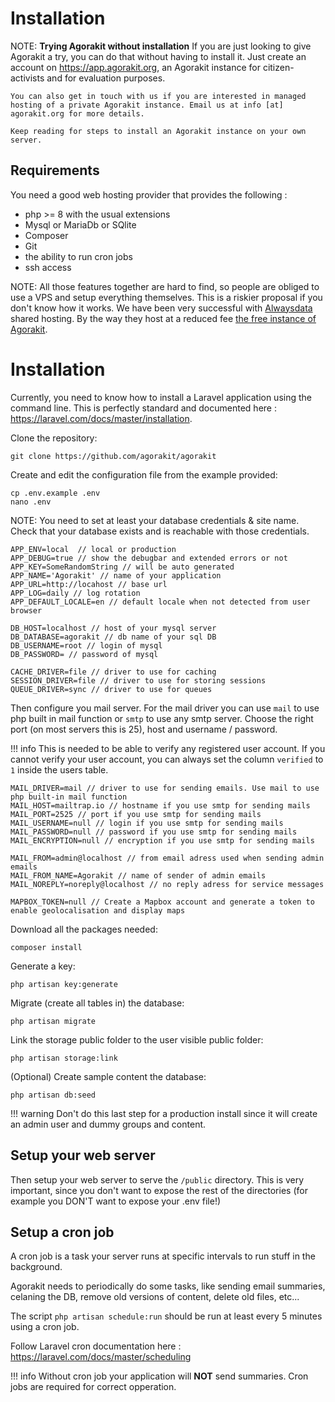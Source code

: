 # Installation

NOTE: **Trying Agorakit without installation**
    If you are just looking to give Agorakit a try, you can do that without having to install it. Just create an account on <https://app.agorakit.org>,  an Agorakit instance for citizen-activists and for evaluation purposes.

    You can also get in touch with us if you are interested in managed hosting of a private Agorakit instance. Email us at info [at] agorakit.org for more details.

    Keep reading for steps to install an Agorakit instance on your own server.

## Requirements

You need a good web hosting provider that provides the following :

- php >= 8 with the usual extensions
- Mysql or MariaDb or SQlite
- Composer
- Git
- the ability to run cron jobs
- ssh access

NOTE: All those features together are hard to find, so people are obliged to use a VPS and setup everything themselves. This is a riskier proposal if you don't know how it works. We have been very successful with [Alwaysdata](https://www.alwaysdata.com) shared hosting. By the way they host at a reduced fee [the free instance of Agorakit](https://app.agorakit.org).


# Installation

Currently, you need to know how to install a Laravel application using the command line.
This is perfectly standard and documented here : https://laravel.com/docs/master/installation.



Clone the repository:

``` 
git clone https://github.com/agorakit/agorakit
``` 


Create and edit the configuration file from the example provided:

```
cp .env.example .env
nano .env
```


NOTE: You need to set at least your database credentials & site name. Check that your database exists and is reachable with those credentials.

```
APP_ENV=local  // local or production
APP_DEBUG=true // show the debugbar and extended errors or not
APP_KEY=SomeRandomString // will be auto generated
APP_NAME='Agorakit' // name of your application
APP_URL=http://locahost // base url
APP_LOG=daily // log rotation
APP_DEFAULT_LOCALE=en // default locale when not detected from user browser

DB_HOST=localhost // host of your mysql server
DB_DATABASE=agorakit // db name of your sql DB
DB_USERNAME=root // login of mysql
DB_PASSWORD= // password of mysql

CACHE_DRIVER=file // driver to use for caching
SESSION_DRIVER=file // driver to use for storing sessions
QUEUE_DRIVER=sync // driver to use for queues
```

Then configure you mail server. For the mail driver you can use `mail` to use php built in mail function or `smtp` to use any smtp server. Choose the right port (on most servers this is 25), host and username / password.

!!! info
    This is needed to be able to verify any registered user account. If you cannot verify your user account, you can always set the column `verified` to `1` inside the users table.

```
MAIL_DRIVER=mail // driver to use for sending emails. Use mail to use php built-in mail function
MAIL_HOST=mailtrap.io // hostname if you use smtp for sending mails
MAIL_PORT=2525 // port if you use smtp for sending mails
MAIL_USERNAME=null // login if you use smtp for sending mails
MAIL_PASSWORD=null // password if you use smtp for sending mails
MAIL_ENCRYPTION=null // encryption if you use smtp for sending mails

MAIL_FROM=admin@localhost // from email adress used when sending admin emails
MAIL_FROM_NAME=Agorakit // name of sender of admin emails
MAIL_NOREPLY=noreply@localhost // no reply adress for service messages

MAPBOX_TOKEN=null // Create a Mapbox account and generate a token to enable geolocalisation and display maps
```


Download all the packages needed:

```
composer install
```

Generate a key:

```
php artisan key:generate
```

Migrate (create all tables in) the database:

```
php artisan migrate
```

Link the storage public folder to the user visible public folder:

```
php artisan storage:link
```

(Optional) Create sample content the database:

```
php artisan db:seed
```

!!! warning
    Don't do this last step for a production install since it will create an admin user and dummy groups and content.


## Setup your web server

Then setup your web server to serve the `/public` directory. This is very important, since you don't want to expose the rest of the directories (for example you DON'T want to expose your .env file!)


## Setup a cron job

A cron job is a task your server runs at specific intervals to run stuff in the background.

Agorakit needs to periodically do some tasks, like sending email summaries, celaning the DB, remove old versions of content, delete old files, etc...

The script `php artisan schedule:run` should be run at least every 5 minutes using a cron job.

Follow Laravel cron documentation here : https://laravel.com/docs/master/scheduling


!!! info 
    Without cron job your application will **NOT** send summaries. Cron jobs are required for correct opperation.

